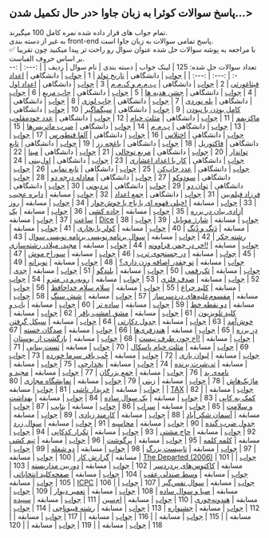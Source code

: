 ## پاسخ سوالات کوئرا به زبان جاوا <در حال تکمیل شدن...>
تمام جواب های قرار داده شده نمره کامل 100 میگیرند.
<br />به غیر از دسته بندی front-end پاسخ تمامی سوالات به زبان جاوا است.
<br /> :white_check_mark: با مراجعه به پوشه سوالات حل شده عنوان سوال رو راحت تر پیدا میکنید چون تقریبا بر اساس حروف الفباست.
<br />تعداد سوالات حل شده: 125
| لینک جواب | دسته بندی | نام سوال | ردیف |
| :---: | :---: | :---: | :---: |
| [جواب](https://github.com/BaharehViani/Quera-Solutions/blob/main/%D8%B3%D9%88%D8%A7%D9%84%D8%A7%D8%AA%20%D8%AD%D9%84%20%D8%B4%D8%AF%D9%87/%D8%AA%D8%A7%D8%B1%DB%8C%D8%AE%20%D8%AA%D9%88%D9%84%D8%AF/App.java) | دانشگاهی | [تاریخ تولد](https://quera.org/problemset/615) | 1
| [جواب](https://github.com/BaharehViani/Quera-Solutions/blob/main/%D8%B3%D9%88%D8%A7%D9%84%D8%A7%D8%AA%20%D8%AD%D9%84%20%D8%B4%D8%AF%D9%87/%D8%A7%D8%B9%D8%AF%D8%A7%D8%AF%20%D9%81%DB%8C%D8%AB%D8%A7%D8%BA%D9%88%D8%B1%D8%AB%DB%8C/App.java) | دانشگاهی | [اعداد فیثاغورثی](https://quera.org/problemset/280) | 2
| [جواب](https://github.com/BaharehViani/Quera-Solutions/blob/main/%D8%B3%D9%88%D8%A7%D9%84%D8%A7%D8%AA%20%D8%AD%D9%84%20%D8%B4%D8%AF%D9%87/%D8%A8.%D9%85.%D9%85%20%D9%88%20%DA%A9.%D9%85.%D9%85/App.java) | دانشگاهی | [ب.م.م و ک.م.م](https://quera.org/problemset/590) | 3
| [جواب](https://github.com/BaharehViani/Quera-Solutions/blob/main/%D8%B3%D9%88%D8%A7%D9%84%D8%A7%D8%AA%20%D8%AD%D9%84%20%D8%B4%D8%AF%D9%87/%D8%A7%D8%B9%D8%AF%D8%A7%D8%AF%20%D8%A7%D9%88%D9%84/App.java) | دانشگاهی | [اعداد اول](https://quera.org/problemset/293) | 4
| [جواب](https://github.com/BaharehViani/Quera-Solutions/blob/main/%D8%B3%D9%88%D8%A7%D9%84%D8%A7%D8%AA%20%D8%AD%D9%84%20%D8%B4%D8%AF%D9%87/%D8%AC%D8%B4%D9%86%20%D9%87%D8%AF%DB%8C%D9%87%E2%80%8C%D9%87%D8%A7/App.java) | دانشگاهی | [جشن هدیه ها](https://quera.org/problemset/660) | 5
| [جواب](https://github.com/BaharehViani/Quera-Solutions/blob/main/%D8%B3%D9%88%D8%A7%D9%84%D8%A7%D8%AA%20%D8%AD%D9%84%20%D8%B4%D8%AF%D9%87/%DA%86%D8%A7%D9%BE%20%D9%85%D8%B1%D8%A8%D8%B9/App.java) | دانشگاهی | [چاپ مربع](https://quera.org/problemset/591) | 6
| [جواب](https://github.com/BaharehViani/Quera-Solutions/blob/main/%D8%B3%D9%88%D8%A7%D9%84%D8%A7%D8%AA%20%D8%AD%D9%84%20%D8%B4%D8%AF%D9%87/%D9%BE%D9%84%D9%87%E2%80%8C%D9%86%D9%88%D8%B1%D8%AF%DB%8C/App.java) | دانشگاهی | [پله نوردی](https://quera.org/problemset/603) | 7
| [جواب](https://github.com/BaharehViani/Quera-Solutions/blob/main/%D8%B3%D9%88%D8%A7%D9%84%D8%A7%D8%AA%20%D8%AD%D9%84%20%D8%B4%D8%AF%D9%87/%DA%86%D8%A7%D9%BE%20%D9%84%D9%88%D8%B2%DB%8C/App.java) | دانشگاهی | [چاپ لوزی](https://quera.org/problemset/618) | 8
| [جواب](https://github.com/BaharehViani/Quera-Solutions/blob/main/%D8%B3%D9%88%D8%A7%D9%84%D8%A7%D8%AA%20%D8%AD%D9%84%20%D8%B4%D8%AF%D9%87/%DA%A9%D8%A7%D9%85%D9%84%20%D8%A8%D9%88%D8%AF%D9%86%20%DB%8C%D8%A7%20%D9%86%D8%A8%D9%88%D8%AF%D9%86/App.java) | دانشگاهی | [کامل بودن یا نبودن](https://quera.org/problemset/282) | 9
| [جواب](https://github.com/BaharehViani/Quera-Solutions/blob/main/%D8%B3%D9%88%D8%A7%D9%84%D8%A7%D8%AA%20%D8%AD%D9%84%20%D8%B4%D8%AF%D9%87/%D8%B3%DB%8C%DA%AF%D9%85%D8%A7%DA%AF%DB%8C%D8%B1/App.java) | دانشگاهی | [سیگماگیر](https://quera.org/problemset/647) | 10
| [جواب](https://github.com/BaharehViani/Quera-Solutions/blob/main/%D8%B3%D9%88%D8%A7%D9%84%D8%A7%D8%AA%20%D8%AD%D9%84%20%D8%B4%D8%AF%D9%87/%D9%85%D8%A7%DA%A9%D8%B2%DB%8C%D9%85%D9%85/App.java) | دانشگاهی | [ماکزیمم](https://quera.org/problemset/588) | 11
| [جواب](https://github.com/BaharehViani/Quera-Solutions/blob/main/%D8%B3%D9%88%D8%A7%D9%84%D8%A7%D8%AA%20%D8%AD%D9%84%20%D8%B4%D8%AF%D9%87/%D9%85%D8%AB%D9%84%D8%AB%20%D8%AE%DB%8C%D8%A7%D9%85/App.java) | دانشگاهی | [مثلث خیام](https://quera.org/problemset/595) | 12
| [جواب](https://github.com/BaharehViani/Quera-Solutions/blob/main/%D8%B3%D9%88%D8%A7%D9%84%D8%A7%D8%AA%20%D8%AD%D9%84%20%D8%B4%D8%AF%D9%87/%D8%B9%D8%AF%D8%AF%20%D8%AE%D9%88%D8%AF%D9%85%D9%82%D9%84%D9%88%D8%A8/App.java) | دانشگاهی | [عدد خودمقلوب](https://quera.org/problemset/617) | 13
| [جواب](https://github.com/BaharehViani/Quera-Solutions/blob/main/%D8%B3%D9%88%D8%A7%D9%84%D8%A7%D8%AA%20%D8%AD%D9%84%20%D8%B4%D8%AF%D9%87/%D8%A8.%D9%85.%D9%85/App.java) | دانشگاهی | [ب.م.م](https://quera.org/problemset/305) | 14
| [جواب](https://github.com/BaharehViani/Quera-Solutions/blob/main/%D8%B3%D9%88%D8%A7%D9%84%D8%A7%D8%AA%20%D8%AD%D9%84%20%D8%B4%D8%AF%D9%87/%D8%B6%D8%B1%D8%A8%20%D9%85%D8%A7%D8%AA%D8%B1%DB%8C%D8%B3%E2%80%8C%D9%87%D8%A7/App.java) | دانشگاهی | [ضرب ماتریس‌ها](https://quera.org/problemset/607) | 15
| [جواب](https://github.com/BaharehViani/Quera-Solutions/blob/main/%D8%B3%D9%88%D8%A7%D9%84%D8%A7%D8%AA%20%D8%AD%D9%84%20%D8%B4%D8%AF%D9%87/%D8%A7%D8%AE%D8%AA%D9%84%D8%A7%D8%B3/App.java) | دانشگاهی | [اختلاس](https://quera.org/problemset/177664) | 16
| [جواب](https://github.com/BaharehViani/Quera-Solutions/blob/main/%D8%B3%D9%88%D8%A7%D9%84%D8%A7%D8%AA%20%D8%AD%D9%84%20%D8%B4%D8%AF%D9%87/%D8%A2%D9%84%D9%81%D8%A7%20%D9%82%D9%86%D8%B7%D9%88%D8%B1%D8%B3/App.java) | دانشگاهی | [آلفا قنطورس](https://quera.org/problemset/66859) | 17
| [جواب](https://github.com/BaharehViani/Quera-Solutions/blob/main/%D8%B3%D9%88%D8%A7%D9%84%D8%A7%D8%AA%20%D8%AD%D9%84%20%D8%B4%D8%AF%D9%87/%D9%81%D8%A7%DA%A9%D8%AA%D9%88%D8%B1%DB%8C%D9%84/App.java) | دانشگاهی | [فاکتوریل](https://quera.org/problemset/589) | 18
| [جواب](https://github.com/BaharehViani/Quera-Solutions/blob/main/%D8%B3%D9%88%D8%A7%D9%84%D8%A7%D8%AA%20%D8%AD%D9%84%20%D8%B4%D8%AF%D9%87/%D8%A8%D8%A7%D8%BA%DA%86%D9%87%20%D8%B1%D8%B2/App.java) | دانشگاهی | [باغچه رز](https://quera.org/problemset/66867) | 19
| [جواب](https://github.com/BaharehViani/Quera-Solutions/blob/main/%D8%B3%D9%88%D8%A7%D9%84%D8%A7%D8%AA%20%D8%AD%D9%84%20%D8%B4%D8%AF%D9%87/%D8%AA%D8%A7%D8%A8%D8%B9%20%D8%AA%D9%88%D8%A7%D9%86%D8%AF%D8%A7%D8%B1/App.java) | دانشگاهی | [تابع تواندار](https://quera.org/problemset/304) | 20
| [جواب](https://github.com/BaharehViani/Quera-Solutions/blob/main/%D8%B3%D9%88%D8%A7%D9%84%D8%A7%D8%AA%20%D8%AD%D9%84%20%D8%B4%D8%AF%D9%87/%D9%85%D8%B1%D8%A8%D8%B9%20%D8%AA%D9%88%D8%AE%D8%A7%D9%84%DB%8C/App.java) | دانشگاهی | [مربع توخالی](https://quera.org/problemset/283) | 21
| [جواب](https://github.com/BaharehViani/Quera-Solutions/blob/main/%D8%B3%D9%88%D8%A7%D9%84%D8%A7%D8%AA%20%D8%AD%D9%84%20%D8%B4%D8%AF%D9%87/%D9%85%D8%A8%D9%86%D8%A7/App.java) | دانشگاهی | [مبنا](https://quera.org/problemset/594) | 22
| [جواب](https://github.com/BaharehViani/Quera-Solutions/blob/main/%D8%B3%D9%88%D8%A7%D9%84%D8%A7%D8%AA%20%D8%AD%D9%84%20%D8%B4%D8%AF%D9%87/%DA%A9%D8%A7%D8%B1%20%D8%A8%D8%A7%20%D8%A7%D8%B9%D8%AF%D8%A7%D8%AF%20%D8%A7%D8%B9%D8%B4%D8%A7%D8%B1%DB%8C/App.java) | دانشگاهی | [کار با اعداد اعشاری](https://quera.org/problemset/292) | 23
| [جواب](https://github.com/BaharehViani/Quera-Solutions/blob/main/%D8%B3%D9%88%D8%A7%D9%84%D8%A7%D8%AA%20%D8%AD%D9%84%20%D8%B4%D8%AF%D9%87/%D8%A7%D9%88%D9%84%E2%80%8C%D8%A8%DB%8C%D9%86%DB%8C/App.java) | دانشگاهی | [اول‌بینی](https://quera.org/problemset/649) | 24
| [جواب](https://github.com/BaharehViani/Quera-Solutions/blob/main/%D8%B3%D9%88%D8%A7%D9%84%D8%A7%D8%AA%20%D8%AD%D9%84%20%D8%B4%D8%AF%D9%87/%D8%B9%D8%AF%D8%AF%20%DA%86%D8%A7%D9%BE%E2%80%8C%DA%A9%D9%86/App.java) | دانشگاهی | [عدد چاپ‌کن](https://quera.org/problemset/9774) | 25
| [جواب](https://github.com/BaharehViani/Quera-Solutions/blob/main/%D8%B3%D9%88%D8%A7%D9%84%D8%A7%D8%AA%20%D8%AD%D9%84%20%D8%B4%D8%AF%D9%87/%D8%AA%D8%A7%D8%A8%D8%B9%20%D9%86%D9%85%D8%A7%DB%8C%DB%8C/App.java) | دانشگاهی | [تابع نمایی](https://quera.org/problemset/297) | 26
| [جواب](https://github.com/BaharehViani/Quera-Solutions/blob/main/%D8%B3%D9%88%D8%A7%D9%84%D8%A7%D8%AA%20%D8%AD%D9%84%20%D8%B4%D8%AF%D9%87/%D8%B3%D9%88%D8%AF%D9%88%DA%A9%D9%88/App.java) | دانشگاهی | [سودوکو](https://quera.org/problemset/9743) | 27
| [جواب](https://github.com/BaharehViani/Quera-Solutions/blob/main/%D8%B3%D9%88%D8%A7%D9%84%D8%A7%D8%AA%20%D8%AD%D9%84%20%D8%B4%D8%AF%D9%87/%D9%85%D8%B9%D8%A7%D8%AF%D9%84%D9%87%20%D8%AF%D8%B1%D8%AC%D9%87%20%D8%AF%D9%88/App.java) | دانشگاهی | [معادله درجه دو](https://quera.org/problemset/294) | 28
| [جواب](https://github.com/BaharehViani/Quera-Solutions/blob/main/%D8%B3%D9%88%D8%A7%D9%84%D8%A7%D8%AA%20%D8%AD%D9%84%20%D8%B4%D8%AF%D9%87/%D8%AA%D9%88%D8%A7%D9%86%20%D8%AF%D9%88/App.java) | دانشگاهی | [توان دو](https://quera.org/problemset/616) | 29
| [جواب](https://github.com/BaharehViani/Quera-Solutions/blob/main/%D8%B3%D9%88%D8%A7%D9%84%D8%A7%D8%AA%20%D8%AD%D9%84%20%D8%B4%D8%AF%D9%87/%D9%86%D8%B1%D8%AF%D8%A8%D9%88%D9%86%DB%8C/App.java) | دانشگاهی | [نردبونی](https://quera.org/problemset/640) | 30
| [جواب](https://github.com/BaharehViani/Quera-Solutions/blob/main/%D8%B3%D9%88%D8%A7%D9%84%D8%A7%D8%AA%20%D8%AD%D9%84%20%D8%B4%D8%AF%D9%87/%D9%81%D8%B1%D8%B2%D8%A7%D8%AF%20%D9%81%DB%8C%D9%84%D9%85%E2%80%8C%D8%A8%DB%8C%D9%86/App.java) | دانشگاهی | [فرزاد فیلم‌بین](https://quera.org/problemset/655) | 31
| [جواب](https://github.com/BaharehViani/Quera-Solutions/blob/main/%D8%B3%D9%88%D8%A7%D9%84%D8%A7%D8%AA%20%D8%AD%D9%84%20%D8%B4%D8%AF%D9%87/%D8%AC%D9%85%D8%B9%20%D8%A7%D8%B9%D8%AF%D8%A7%D8%AF/App.java) | دانشگاهی | [جمع اعداد](https://quera.org/problemset/637) | 32
| [جواب](https://github.com/BaharehViani/Quera-Solutions/blob/main/%D8%B3%D9%88%D8%A7%D9%84%D8%A7%D8%AA%20%D8%AD%D9%84%20%D8%B4%D8%AF%D9%87/%D8%AF%D8%A7%DB%8C%D8%B1%D9%87%20%D8%B9%D8%AC%DB%8C%D8%A8/App.java) | مسابقه | [دایره عجیب](https://quera.org/problemset/34081) | 33
| [جواب](https://github.com/BaharehViani/Quera-Solutions/blob/main/%D8%B3%D9%88%D8%A7%D9%84%D8%A7%D8%AA%20%D8%AD%D9%84%20%D8%B4%D8%AF%D9%87/%D8%AE%DB%8C%D9%84%DB%8C%20%D9%82%D9%87%D9%88%D9%87%20%D8%A7%DB%8C%20%DB%8C%D8%A7%20%D8%A8%D8%A7%D8%AC%20%DB%8C%D8%A7%20%D8%AE%D9%88%D8%B4%E2%80%8C%D8%AE%D9%88%D8%A7%D8%B1!/App.java) | مسابقه | [!خیلی قهوه ای یا باج یا خوش‌خوار](https://quera.org/problemset/9596) | 34
| [جواب](https://github.com/BaharehViani/Quera-Solutions/blob/main/%D8%B3%D9%88%D8%A7%D9%84%D8%A7%D8%AA%20%D8%AD%D9%84%20%D8%B4%D8%AF%D9%87/%D8%B1%D9%88%D8%B2%20%D8%A2%D8%B2%D8%A7%D8%AF%DB%8C%20%D8%A8%DB%8C%D8%A7%D9%86%20%D8%AF%D8%B1%20%D8%A8%D8%B1%D8%B1%D9%87/App.java) | مسابقه | [روز آزادی بیان در برره](https://quera.org/problemset/10162) | 35
| [جواب](https://github.com/BaharehViani/Quera-Solutions/blob/main/%D8%B3%D9%88%D8%A7%D9%84%D8%A7%D8%AA%20%D8%AD%D9%84%20%D8%B4%D8%AF%D9%87/%D8%AC%D8%A7%D8%AF%D9%87%20%DA%A9%D8%B4%DB%8C/App.java) | مسابقه | [جاده کشی](https://quera.org/problemset/2637) | 36
| [جواب](https://github.com/BaharehViani/Quera-Solutions/blob/main/%D8%B3%D9%88%D8%A7%D9%84%D8%A7%D8%AA%20%D8%AD%D9%84%20%D8%B4%D8%AF%D9%87/%DB%8C%DA%A9%20%D8%B3%D8%A7%D8%B9%D8%AA/App.java) | مسابقه | [یک ساعت](https://quera.org/problemset/2886) | 37
| [جواب](https://github.com/BaharehViani/Quera-Solutions/blob/main/%D8%B3%D9%88%D8%A7%D9%84%D8%A7%D8%AA%20%D8%AD%D9%84%20%D8%B4%D8%AF%D9%87/Dice/App.java) | مسابقه | [Dice](https://quera.org/problemset/41175) | 38
| [جواب](https://github.com/BaharehViani/Quera-Solutions/blob/main/%D8%B3%D9%88%D8%A7%D9%84%D8%A7%D8%AA%20%D8%AD%D9%84%20%D8%B4%D8%AF%D9%87/%D8%B4%D8%A7%D8%B1%DA%98%20%D9%85%D9%88%D8%A8%D8%A7%DB%8C%D9%84/App.java) | مسابقه | [شارژ موبایل](https://quera.org/problemset/17244) | 39
| [جواب](https://github.com/BaharehViani/Quera-Solutions/blob/main/%D8%B3%D9%88%D8%A7%D9%84%D8%A7%D8%AA%20%D8%AD%D9%84%20%D8%B4%D8%AF%D9%87/%D8%AF%D9%8E%D9%86%DA%AF%20%D9%88%20%D8%AF%D9%8F%D9%86%DA%AF/App.java) | مسابقه | [دَنگ و دُنگ](https://quera.org/problemset/127290) | 40
| [جواب](https://github.com/BaharehViani/Quera-Solutions/blob/main/%D8%B3%D9%88%D8%A7%D9%84%D8%A7%D8%AA%20%D8%AD%D9%84%20%D8%B4%D8%AF%D9%87/%DA%A9%D9%88%D9%84%D8%B1%20%DB%8C%D8%A7%20%D8%A8%D8%AE%D8%A7%D8%B1%DB%8C/App.java) | مسابقه | [کولر یا بخاری](https://quera.org/problemset/147635) | 41
| [جواب](https://github.com/BaharehViani/Quera-Solutions/blob/main/%D8%B3%D9%88%D8%A7%D9%84%D8%A7%D8%AA%20%D8%AD%D9%84%20%D8%B4%D8%AF%D9%87/%D8%B1%D8%B4%D8%AA%D9%87%20%DA%86%DA%A9%D8%B1/App.java) | مسابقه | [رشته چکر](https://quera.org/problemset/106795) | 42
| [جواب](https://github.com/BaharehViani/Quera-Solutions/blob/main/%D8%B3%D9%88%D8%A7%D9%84%D8%A7%D8%AA%20%D8%AD%D9%84%20%D8%B4%D8%AF%D9%87/%D8%B3%D9%88%D8%A7%D9%84%20%D8%A8%D8%B1%D9%86%D8%A7%D9%85%D9%87%20%D9%86%D9%88%DB%8C%D8%B3%DB%8C%20%D8%A8%D8%B1%D9%86%D8%A7%D9%85%D9%87%20%D9%86%D9%88%DB%8C%D8%B3%DB%8C%20%D8%B3%D9%88%D8%A7%D9%84/App.java) | مسابقه | [سوال برنامه نویسی برنامه نویسی سوال](https://quera.org/problemset/3408) | 43
| [جواب](https://github.com/BaharehViani/Quera-Solutions/blob/main/%D8%B3%D9%88%D8%A7%D9%84%D8%A7%D8%AA%20%D8%AD%D9%84%20%D8%B4%D8%AF%D9%87/%D8%AE%D8%B1%20%D8%AF%D8%B1%20%DA%86%D9%85%D9%86%20%D9%81%D8%B1%D8%A7%D9%88%D9%88%D9%86%D9%87!!/App.java) | مسابقه | [!!خر در چمن فراوونه](https://quera.org/problemset/4065) | 44
| [جواب](https://github.com/BaharehViani/Quera-Solutions/blob/main/%D8%B3%D9%88%D8%A7%D9%84%D8%A7%D8%AA%20%D8%AD%D9%84%20%D8%B4%D8%AF%D9%87/%D9%85%D8%AC%DB%8C%D8%AF%D8%8C%20%D9%85%DB%8C%D9%84%D8%A7%D8%AF%D8%8C%20%D8%B1%D8%B4%D8%AA%D9%87%E2%80%8C%D8%B3%D8%A7%D8%B2%DB%8C/App.java) | مسابقه | [مجید، میلاد، رشته‌سازی](https://quera.org/problemset/9110) | 45
| [جواب](https://github.com/BaharehViani/Quera-Solutions/blob/main/%D8%B3%D9%88%D8%A7%D9%84%D8%A7%D8%AA%20%D8%AD%D9%84%20%D8%B4%D8%AF%D9%87/%D8%AF%D8%B1%20%D8%AC%D8%B3%D8%AA%D8%AC%D9%88%DB%8C%20%D8%AA%D8%B1%D8%A8/App.java) | مسابقه | [در جستجوی ترب](https://quera.org/problemset/62451) | 46
| [جواب](https://github.com/BaharehViani/Quera-Solutions/blob/main/%D8%B3%D9%88%D8%A7%D9%84%D8%A7%D8%AA%20%D8%AD%D9%84%20%D8%B4%D8%AF%D9%87/%D8%B3%D9%88%D8%B1%D8%A7%D8%AE%20%D9%85%D9%88%D8%B4/App.java) | مسابقه | [سوراخ موش](https://quera.org/problemset/91712) | 47
| [جواب](https://github.com/BaharehViani/Quera-Solutions/blob/main/%D8%B3%D9%88%D8%A7%D9%84%D8%A7%D8%AA%20%D8%AD%D9%84%20%D8%B4%D8%AF%D9%87/%D8%AA%D9%88%20%DA%86%D9%82%D8%AF%D8%B1%20%D8%A7%D8%B6%D8%A7%D9%81%D9%87%20%D9%88%D8%B2%D9%86%20%D8%AF%D8%A7%D8%B1%DB%8C%D8%9F/App.java) | مسابقه | [تو چقدر اضافه وزن داری؟](https://quera.org/problemset/3404) | 48
| [جواب](https://github.com/BaharehViani/Quera-Solutions/blob/main/%D8%B3%D9%88%D8%A7%D9%84%D8%A7%D8%AA%20%D8%AD%D9%84%20%D8%B4%D8%AF%D9%87/%D9%86%D9%88%D8%A8%D8%B1%D8%A7%D9%86%D9%87/App.java) | مسابقه | [نوبرانه](https://quera.org/problemset/104588) | 49
| [جواب](https://github.com/BaharehViani/Quera-Solutions/blob/main/%D8%B3%D9%88%D8%A7%D9%84%D8%A7%D8%AA%20%D8%AD%D9%84%20%D8%B4%D8%AF%D9%87/%D8%AA%DA%A9%E2%80%8C%D8%B1%D9%82%D9%85%DB%8C/App.java) | مسابقه | [تک‌رقمی](https://quera.org/problemset/3539) | 50
| [جواب](https://github.com/BaharehViani/Quera-Solutions/blob/main/%D8%B3%D9%88%D8%A7%D9%84%D8%A7%D8%AA%20%D8%AD%D9%84%20%D8%B4%D8%AF%D9%87/%D8%A8%D9%84%D9%86%D8%AF%DA%AF%D9%88/App.java) | مسابقه | [بلندگو](https://quera.org/problemset/3430) | 51
| [جواب](https://github.com/BaharehViani/Quera-Solutions/blob/main/%D8%B3%D9%88%D8%A7%D9%84%D8%A7%D8%AA%20%D8%AD%D9%84%20%D8%B4%D8%AF%D9%87/%D8%AC%D8%AF%DB%8C/App.java) | مسابقه | [جدی](https://quera.org/problemset/34085) | 52
| [جواب](https://github.com/BaharehViani/Quera-Solutions/blob/main/%D8%B3%D9%88%D8%A7%D9%84%D8%A7%D8%AA%20%D8%AD%D9%84%20%D8%B4%D8%AF%D9%87/%D8%B5%D8%AF%D9%81%20%D9%81%D9%84%D8%B2%DB%8C/App.java) | مسابقه | [صدف فلزی](https://quera.org/problemset/6581) | 53
| [جواب](https://github.com/BaharehViani/Quera-Solutions/blob/main/%D8%B3%D9%88%D8%A7%D9%84%D8%A7%D8%AA%20%D8%AD%D9%84%20%D8%B4%D8%AF%D9%87/%D8%B1%D9%88%D8%A8%D9%87%E2%80%8C%D8%B1%D9%88%20%D8%AF%D8%B1%20%D9%85%D8%AA%D8%B1%D9%88/App.java) | مسابقه | [روبه‌رو در مترو](https://quera.org/problemset/218361) | 54
| [جواب](https://github.com/BaharehViani/Quera-Solutions/blob/main/%D8%B3%D9%88%D8%A7%D9%84%D8%A7%D8%AA%20%D8%AD%D9%84%20%D8%B4%D8%AF%D9%87/%DA%A9%D9%84%DB%8C%D8%AF%20%DA%86%D8%B1%D8%A7%D8%BA/App.java) | مسابقه | [کلید چراغ](https://quera.org/problemset/49028) | 55
| [جواب](https://github.com/BaharehViani/Quera-Solutions/blob/main/%D8%B3%D9%88%D8%A7%D9%84%D8%A7%D8%AA%20%D8%AD%D9%84%20%D8%B4%D8%AF%D9%87/%D8%B3%D9%84%D8%A7%D9%85%20%D8%B3%D9%84%D8%A7%D9%85%20%D8%AE%D8%AF%D8%A7%D8%AD%D8%A7%D9%81%D8%B8/App.java) | مسابقه | [سلام سلام خداحافظ](https://quera.org/problemset/31021) | 56
| [جواب](https://github.com/BaharehViani/Quera-Solutions/blob/main/%D8%B3%D9%88%D8%A7%D9%84%D8%A7%D8%AA%20%D8%AD%D9%84%20%D8%B4%D8%AF%D9%87/%D9%85%D9%82%D8%B3%D9%88%D9%85%E2%80%8C%D8%B9%D9%84%DB%8C%D9%87%E2%80%8C%D9%87%D8%A7%DB%8C%20%D8%AF%D8%B1%D8%AF%D8%B3%D8%B1%D8%B3%D8%A7%D8%B2/App.java) | مسابقه | [مقسوم‌علیه‌های دردسرساز](https://quera.org/problemset/33045) | 57
| [جواب](https://github.com/BaharehViani/Quera-Solutions/blob/main/%D8%B3%D9%88%D8%A7%D9%84%D8%A7%D8%AA%20%D8%AD%D9%84%20%D8%B4%D8%AF%D9%87/%D8%B4%D8%B4%20%D8%B3%D9%86%DA%AF/main.py) | مسابقه | [شش سنگ](https://quera.org/problemset/211019) | 58
| [جواب](https://github.com/BaharehViani/Quera-Solutions/blob/main/%D8%B3%D9%88%D8%A7%D9%84%D8%A7%D8%AA%20%D8%AD%D9%84%20%D8%B4%D8%AF%D9%87/%D8%AF%D9%88%20%D9%86%D9%82%D8%B7%D9%87%20%D8%AE%D8%B7/App.java) | مسابقه | [دو نقطه خط](https://quera.org/problemset/3414) | 59
| [جواب](https://github.com/BaharehViani/Quera-Solutions/blob/main/%D8%B3%D9%88%D8%A7%D9%84%D8%A7%D8%AA%20%D8%AD%D9%84%20%D8%B4%D8%AF%D9%87/%D8%B3%D8%A7%D8%AF%D9%87%20%D8%AA%D8%B1/App.java) | مسابقه | [ساده تر](https://quera.org/problemset/3403) | 60
| [جواب](https://github.com/BaharehViani/Quera-Solutions/blob/main/%D8%B3%D9%88%D8%A7%D9%84%D8%A7%D8%AA%20%D8%AD%D9%84%20%D8%B4%D8%AF%D9%87/%D8%A8%D8%A7%D8%A8%20%D9%88%20%DA%A9%D9%84%DB%8C%D8%AF%20%D8%AA%D9%84%D9%88%DB%8C%D8%B2%DB%8C%D9%88%D9%86/App.java) | مسابقه | [باب و کلید تلویزیون](https://quera.org/problemset/14580) | 61
| [جواب](https://github.com/BaharehViani/Quera-Solutions/blob/main/%D8%B3%D9%88%D8%A7%D9%84%D8%A7%D8%AA%20%D8%AD%D9%84%20%D8%B4%D8%AF%D9%87/%D9%85%D8%B4%D9%82%20%D8%A7%D9%85%D8%B4%D8%A8%20%D8%A8%D8%A7%D9%82%D8%B1/App.java) | مسابقه | [مشق امشب باقر](https://quera.org/problemset/10230) | 62
| [جواب](https://github.com/BaharehViani/Quera-Solutions/blob/main/%D8%B3%D9%88%D8%A7%D9%84%D8%A7%D8%AA%20%D8%AD%D9%84%20%D8%B4%D8%AF%D9%87/%D8%AE%D9%88%D8%B4%E2%80%8C%D8%A2%D9%85%D8%AF/App.java) | مسابقه | [خوش‌آمد](https://quera.org/problemset/123798) | 63
| [جواب](https://github.com/BaharehViani/Quera-Solutions/blob/main/%D8%B3%D9%88%D8%A7%D9%84%D8%A7%D8%AA%20%D8%AD%D9%84%20%D8%B4%D8%AF%D9%87/%D8%AC%D8%AF%D9%88%D9%84%20%D8%AF%DA%A9%D8%A7%D8%B1%D8%AA%DB%8C/App.java) | مسابقه | [جدول دکارتی](https://quera.org/problemset/209103) | 64
| [جواب](https://github.com/BaharehViani/Quera-Solutions/blob/main/%D8%B3%D9%88%D8%A7%D9%84%D8%A7%D8%AA%20%D8%AD%D9%84%20%D8%B4%D8%AF%D9%87/%D8%B3%DB%8C%DA%A9%D9%84%20%DA%AF%D8%B1%D9%81%D8%AA%D9%86%20%D8%AF%D8%B1%20%D8%A8%D8%B1%D8%B1%D9%87/App.java) | مسابقه | [سیکل گرفتن در برره](https://quera.org/problemset/10166) | 65
| [جواب](https://github.com/BaharehViani/Quera-Solutions/blob/main/%D8%B3%D9%88%D8%A7%D9%84%D8%A7%D8%AA%20%D8%AD%D9%84%20%D8%B4%D8%AF%D9%87/%D9%87%D9%86%D8%AF%D8%B2%D9%81%D8%B1%DB%8C%E2%80%8C%D9%87%D8%A7/App.java) | مسابقه | [هندزفری‌ها](https://quera.org/problemset/110014) | 66
| [جواب](https://github.com/BaharehViani/Quera-Solutions/blob/main/%D8%B3%D9%88%D8%A7%D9%84%D8%A7%D8%AA%20%D8%AD%D9%84%20%D8%B4%D8%AF%D9%87/%D8%B5%D8%AF%DA%AF%D8%A7%D9%86%20%D8%AE%D8%B3%D8%AA%D9%87/App.java) | مسابقه | [صدگان خسته](https://quera.org/problemset/3406) | 67
| [جواب](https://github.com/BaharehViani/Quera-Solutions/blob/main/%D8%B3%D9%88%D8%A7%D9%84%D8%A7%D8%AA%20%D8%AD%D9%84%20%D8%B4%D8%AF%D9%87/%D8%A2%D8%AE%20%D8%AC%D9%88%D9%86%20%D8%B7%D8%B1%D9%81%20%D9%86%DB%8C%D8%B3%D8%AA!/App.java) | مسابقه | [!آخ جون طرف نیست](https://quera.org/problemset/3538) | 68
| [جواب](https://github.com/BaharehViani/Quera-Solutions/blob/main/%D8%B3%D9%88%D8%A7%D9%84%D8%A7%D8%AA%20%D8%AD%D9%84%20%D8%B4%D8%AF%D9%87/%D8%A8%D8%A7%D8%B2%DA%AF%D8%B4%D8%AA%20%D8%A7%D8%B2%20%D8%A8%D9%88%D8%B3%D8%AA%D8%A7%D9%86/App.java) | مسابقه | [بازگشت از بوستان](https://quera.org/problemset/3029) | 69
| [جواب](https://github.com/BaharehViani/Quera-Solutions/blob/main/%D8%B3%D9%88%D8%A7%D9%84%D8%A7%D8%AA%20%D8%AD%D9%84%20%D8%B4%D8%AF%D9%87/%D9%85%D8%AB%D9%84%D8%AB%20%D8%AE%DB%8C%D8%A7%D9%85%20%D9%BE%D8%A7%D8%B3%DA%A9%D8%A7%D9%84/App.java) | مسابقه | [مثلث خیام پاسکال](https://quera.org/problemset/3410) | 70
| [جواب](https://github.com/BaharehViani/Quera-Solutions/blob/main/%D8%B3%D9%88%D8%A7%D9%84%D8%A7%D8%AA%20%D8%AD%D9%84%20%D8%B4%D8%AF%D9%87/%D8%AA%D8%B3%D8%AA%20%D8%A8%DB%8C%D9%86%D8%A7%DB%8C%DB%8C/App.java) | مسابقه | [تست بینایی](https://quera.org/problemset/2659) | 71
| [جواب](https://github.com/BaharehViani/Quera-Solutions/blob/main/%D8%B3%D9%88%D8%A7%D9%84%D8%A7%D8%AA%20%D8%AD%D9%84%20%D8%B4%D8%AF%D9%87/%D9%84%DB%8C%D9%88%D8%A7%D9%86%20%D8%A8%D8%A7%D8%B2%DB%8C/App.java) | مسابقه | [لیوان بازی](https://quera.org/problemset/8901) | 72
| [جواب](https://github.com/BaharehViani/Quera-Solutions/blob/main/%D8%B3%D9%88%D8%A7%D9%84%D8%A7%D8%AA%20%D8%AD%D9%84%20%D8%B4%D8%AF%D9%87/%D8%AE%D9%8F%D8%A8%20%D8%A8%D8%A7%D9%82%D8%B1%20%D8%B3%D8%B1%D9%85%D8%A7%20%D8%AE%D9%88%D8%B1%D8%AF%D9%87/App.java) | مسابقه | [خُب باقر سرما خورده](https://quera.org/problemset/10231) | 73
| [جواب](https://github.com/BaharehViani/Quera-Solutions/blob/main/%D8%B3%D9%88%D8%A7%D9%84%D8%A7%D8%AA%20%D8%AD%D9%84%20%D8%B4%D8%AF%D9%87/%D8%AA%DB%8C%E2%80%8C%D8%B4%D8%B1%D8%AA%20%D8%A8%D8%B1%D9%86%D8%AF%D9%87/App.java) | مسابقه | [تی‌شرت برنده](https://quera.org/problemset/3107) | 74
| [جواب](https://github.com/BaharehViani/Quera-Solutions/blob/main/%D8%B3%D9%88%D8%A7%D9%84%D8%A7%D8%AA%20%D8%AD%D9%84%20%D8%B4%D8%AF%D9%87/%DB%8C%D8%AE%D8%AF%D8%A7%D8%B1%DA%86%DB%8C/App.java) | مسابقه | [یخدارچی](https://quera.org/problemset/3429) | 75
| [جواب](https://github.com/BaharehViani/Quera-Solutions/blob/main/%D8%B3%D9%88%D8%A7%D9%84%D8%A7%D8%AA%20%D8%AD%D9%84%20%D8%B4%D8%AF%D9%87/%D9%86%D8%A7%D9%85%D9%87%E2%80%8C%DB%8C%20%D8%A8%D8%AF/App.java) | مسابقه | [نامه‌ی بد](https://quera.org/problemset/7609) | 76
| [جواب](https://github.com/BaharehViani/Quera-Solutions/blob/main/%D8%B3%D9%88%D8%A7%D9%84%D8%A7%D8%AA%20%D8%AD%D9%84%20%D8%B4%D8%AF%D9%87/%D8%AC%D9%85%D8%B9%20%D8%A8%D8%B2%D8%B1%DA%AF%D8%A7%D9%86/App.java) | مسابقه | [جمع بزرگان](https://quera.org/problemset/2551) | 77
| [جواب](https://github.com/BaharehViani/Quera-Solutions/blob/main/%D8%B3%D9%88%D8%A7%D9%84%D8%A7%D8%AA%20%D8%AD%D9%84%20%D8%B4%D8%AF%D9%87/%D9%85%D8%AC%DB%8C%D8%AF%20%D9%88%20%D9%85%D8%A7%DA%98%DB%8C%DA%A9%E2%80%8C%D9%87%D8%A7%D8%B4/App.java) | مسابقه | [مجید و ماژیک‌هاش](https://quera.org/problemset/9109) | 78
| [جواب](https://github.com/BaharehViani/Quera-Solutions/blob/main/%D8%B3%D9%88%D8%A7%D9%84%D8%A7%D8%AA%20%D8%AD%D9%84%20%D8%B4%D8%AF%D9%87/%D8%B2%DB%8C%D9%86%DB%8C/App.java) | مسابقه | [زینی](https://quera.org/problemset/33023) | 79
| [جواب](https://github.com/BaharehViani/Quera-Solutions/blob/main/%D8%B3%D9%88%D8%A7%D9%84%D8%A7%D8%AA%20%D8%AD%D9%84%20%D8%B4%D8%AF%D9%87/%D9%86%D9%85%D8%A7%DB%8C%D8%B4%DA%AF%D8%A7%D9%87%20%D9%85%D8%AC%D8%A7%D8%B2%DB%8C/App.java) | مسابقه | [نمایشگاه مجازی](https://quera.org/problemset/110015) | 80
| [جواب](https://github.com/BaharehViani/Quera-Solutions/blob/main/%D8%B3%D9%88%D8%A7%D9%84%D8%A7%D8%AA%20%D8%AD%D9%84%20%D8%B4%D8%AF%D9%87/%D8%AE%D8%B1%DB%8C%D8%AF%D8%A7%D8%B1%20%D9%86%D8%A7%D8%B4%DB%8C/App.java) | مسابقه | [خریدار ناشی](https://quera.org/problemset/2755) | 81
| [جواب](https://github.com/BaharehViani/Quera-Solutions/blob/main/%D8%B3%D9%88%D8%A7%D9%84%D8%A7%D8%AA%20%D8%AD%D9%84%20%D8%B4%D8%AF%D9%87/TAX/App.java) | مسابقه | [TAX](https://quera.org/problemset/6313) | 82
| [جواب](https://github.com/BaharehViani/Quera-Solutions/blob/main/%D8%B3%D9%88%D8%A7%D9%84%D8%A7%D8%AA%20%D8%AD%D9%84%20%D8%B4%D8%AF%D9%87/%DA%A9%D9%85%DA%A9%20%D8%A8%D9%87%20%DA%A9%D8%A7%D9%BE%DB%8C/App.java) | مسابقه | [کمک به کاپی](https://quera.org/problemset/8838) | 83
| [جواب](https://github.com/BaharehViani/Quera-Solutions/blob/main/%D8%B3%D9%88%D8%A7%D9%84%D8%A7%D8%AA%20%D8%AD%D9%84%20%D8%B4%D8%AF%D9%87/%DB%8C%DA%A9%20%D8%B3%D9%88%D8%A7%D9%84%20%D8%B3%D8%A7%D8%AF%D9%87/App.java) | مسابقه | [یک سوال ساده](https://quera.org/problemset/2885) | 84
| [جواب](https://github.com/BaharehViani/Quera-Solutions/blob/main/%D8%B3%D9%88%D8%A7%D9%84%D8%A7%D8%AA%20%D8%AD%D9%84%20%D8%B4%D8%AF%D9%87/%D8%A8%D9%87%D8%AF%D8%A7%D8%B4%D8%AA%20%D9%88%20%D8%B3%D9%84%D8%A7%D9%85%D8%AA/App.java) | مسابقه | [بهداشت و سلامت](https://quera.org/problemset/51865) | 85
| [جواب](https://github.com/BaharehViani/Quera-Solutions/blob/main/%D8%B3%D9%88%D8%A7%D9%84%D8%A7%D8%AA%20%D8%AD%D9%84%20%D8%B4%D8%AF%D9%87/%D8%B3%D8%B1%D8%A7%D8%A8/App.java) | مسابقه | [سراب](https://quera.org/problemset/4067) | 86
| [جواب](https://github.com/BaharehViani/Quera-Solutions/blob/main/%D8%B3%D9%88%D8%A7%D9%84%D8%A7%D8%AA%20%D8%AD%D9%84%20%D8%B4%D8%AF%D9%87/%D8%A8%D8%AA%D8%A7%DB%8C%D9%BE/App.java) | مسابقه | [بتایپ](https://quera.org/problemset/28948) | 87
| [جواب](https://github.com/BaharehViani/Quera-Solutions/blob/main/%D8%B3%D9%88%D8%A7%D9%84%D8%A7%D8%AA%20%D8%AD%D9%84%20%D8%B4%D8%AF%D9%87/%D8%A2%D8%B3%D9%85%D8%A7%D9%86%20%D8%B4%DA%A9%D8%B1%20%D8%A2%D8%A8%D8%A7%D8%AF/App.java) | مسابقه | [آسمان شکر آباد](https://quera.org/problemset/6082) | 88
| [جواب](https://github.com/BaharehViani/Quera-Solutions/blob/main/%D8%B3%D9%88%D8%A7%D9%84%D8%A7%D8%AA%20%D8%AD%D9%84%20%D8%B4%D8%AF%D9%87/%DA%A9%D8%A7%D8%B1%D9%85%D9%86%D8%AF%20%D8%B2%DB%8C%D8%A7%D8%AF%DB%8C/App.java) | مسابقه | [کارمند زیادی](https://quera.org/problemset/10636) | 89
| [جواب](https://github.com/BaharehViani/Quera-Solutions/blob/main/%D8%B3%D9%88%D8%A7%D9%84%D8%A7%D8%AA%20%D8%AD%D9%84%20%D8%B4%D8%AF%D9%87/%D8%AC%D8%AF%D9%88%D9%84%20%D8%B6%D8%B1%D8%A8%20%DA%AF%D9%86%D8%AF%D9%87/App.java) | مسابقه | [جدول ضرب گنده](https://quera.org/problemset/3409) | 90
| [جواب](https://github.com/BaharehViani/Quera-Solutions/blob/main/%D8%B3%D9%88%D8%A7%D9%84%D8%A7%D8%AA%20%D8%AD%D9%84%20%D8%B4%D8%AF%D9%87/%D9%85%D8%AD%D8%A7%D8%B3%D8%A8%D9%87/App.java) | مسابقه | [محاسبه](https://quera.org/problemset/52545) | 91
| [جواب](https://github.com/BaharehViani/Quera-Solutions/blob/main/%D8%B3%D9%88%D8%A7%D9%84%D8%A7%D8%AA%20%D8%AD%D9%84%20%D8%B4%D8%AF%D9%87/%D8%B3%D9%88%D8%A7%D9%84%20%D8%B2%D8%B1%D8%AF/App.java) | مسابقه | [سوال زرد](https://quera.org/problemset/3537) | 92
| [جواب](https://github.com/BaharehViani/Quera-Solutions/blob/main/%D8%B3%D9%88%D8%A7%D9%84%D8%A7%D8%AA%20%D8%AD%D9%84%20%D8%B4%D8%AF%D9%87/%D8%AD%D8%A7%D8%AC%20%D9%85%D8%B4%D8%AA%DB%8C/main.py) | مسابقه | [حاج مشتی](https://quera.org/problemset/209104) | 93
| [جواب](https://github.com/BaharehViani/Quera-Solutions/blob/main/%D8%B3%D9%88%D8%A7%D9%84%D8%A7%D8%AA%20%D8%AD%D9%84%20%D8%B4%D8%AF%D9%87/%D8%AA%DA%A9%D8%B1%D8%A7%D8%B1%20%DA%A9%D8%AF%DA%A9%D8%A7%D9%BE%DB%8C/App.java) | مسابقه | [تکرار کدکاپی](https://quera.org/problemset/127289) | 94
| [جواب](https://github.com/BaharehViani/Quera-Solutions/blob/main/%D8%B3%D9%88%D8%A7%D9%84%D8%A7%D8%AA%20%D8%AD%D9%84%20%D8%B4%D8%AF%D9%87/%DA%A9%D9%84%D9%85%D9%87%20%DA%A9%D9%84%D9%85%D9%87/App.java) | مسابقه | [کلمه کلمه](https://quera.org/problemset/108665) | 95
| [جواب](https://github.com/BaharehViani/Quera-Solutions/blob/main/%D8%B3%D9%88%D8%A7%D9%84%D8%A7%D8%AA%20%D8%AD%D9%84%20%D8%B4%D8%AF%D9%87/%D9%BE%D8%B1%DA%AF%D9%88%D8%B4%D8%AA/App.java) | مسابقه | [پرگوشت](https://quera.org/problemset/72882) | 96
| [جواب](https://github.com/BaharehViani/Quera-Solutions/blob/main/%D8%B3%D9%88%D8%A7%D9%84%D8%A7%D8%AA%20%D8%AD%D9%84%20%D8%B4%D8%AF%D9%87/%D8%AA%DB%8C%D9%85%20%DA%A9%D8%B4%DB%8C/App.java) | مسابقه | [تیم کشی](https://quera.org/problemset/80651) | 97
| [جواب](https://github.com/BaharehViani/Quera-Solutions/blob/main/%D8%B3%D9%88%D8%A7%D9%84%D8%A7%D8%AA%20%D8%AD%D9%84%20%D8%B4%D8%AF%D9%87/%D8%AA%D8%A7%DB%8C%D9%BE%DB%8C%D8%B3%D8%AA%20%D8%A8%D8%B2%D8%B1%DA%AF/App.java) | مسابقه | [تایپیست بزرگ](https://quera.org/problemset/3416) | 98
| [جواب](https://github.com/BaharehViani/Quera-Solutions/blob/main/%D8%B3%D9%88%D8%A7%D9%84%D8%A7%D8%AA%20%D8%AD%D9%84%20%D8%B4%D8%AF%D9%87/%D8%AF%D9%88%20%D8%B4%D8%BA%D9%84%D9%87/App.java) | مسابقه | [دو شغله](https://quera.org/problemset/111990) | 99
| [جواب](https://github.com/BaharehViani/Quera-Solutions/blob/main/%D8%B3%D9%88%D8%A7%D9%84%D8%A7%D8%AA%20%D8%AD%D9%84%20%D8%B4%D8%AF%D9%87/%DA%AF%D8%B2%D8%A7%D8%B1%D8%B4%20%DA%A9%D8%A7%D8%B1/App.java) | مسابقه | [گزارش کار](https://quera.org/problemset/49535) | 100
| [جواب](https://github.com/BaharehViani/Quera-Solutions/blob/main/%D8%B3%D9%88%D8%A7%D9%84%D8%A7%D8%AA%20%D8%AD%D9%84%20%D8%B4%D8%AF%D9%87/The%20Departed%20(2006)/App.java) | مسابقه | [The Departed (2006)](https://quera.org/problemset/132251) | 101
| [جواب](https://github.com/BaharehViani/Quera-Solutions/blob/main/%D8%B3%D9%88%D8%A7%D9%84%D8%A7%D8%AA%20%D8%AD%D9%84%20%D8%B4%D8%AF%D9%87/%DA%A9%D8%A7%DA%A9%D8%AA%D9%88%D8%B3%E2%80%8C%D9%87%D8%A7%DB%8C%20%D9%BE%D8%B1%D8%AF%D8%B1%D8%AF%D8%B3%D8%B1/App.java) | مسابقه | [کاکتوس‌های پردردسر](https://quera.org/problemset/52542) | 102
| [جواب](https://github.com/BaharehViani/Quera-Solutions/blob/main/%D8%B3%D9%88%D8%A7%D9%84%D8%A7%D8%AA%20%D8%AD%D9%84%20%D8%B4%D8%AF%D9%87/%D8%AF%D9%88%D8%B1%D8%A8%DB%8C%D9%86%20%D9%85%D8%AF%D8%A7%D8%B1%D8%A8%D8%B3%D8%AA%D9%87/App.java) | مسابقه | [دوربین مداربسته](https://quera.org/problemset/2794) | 103
| [جواب](https://github.com/BaharehViani/Quera-Solutions/blob/main/%D8%B3%D9%88%D8%A7%D9%84%D8%A7%D8%AA%20%D8%AD%D9%84%20%D8%B4%D8%AF%D9%87/%D9%88%D8%B3%D8%B7%20%D8%B5%D9%86%D8%AF%D9%84%DB%8C%20%D8%B9%D9%82%D8%A8/App.java) | مسابقه | [وسط صندلی عقب](https://quera.org/problemset/3412) | 104
| [جواب](https://github.com/BaharehViani/Quera-Solutions/blob/main/%D8%B3%D9%88%D8%A7%D9%84%D8%A7%D8%AA%20%D8%AD%D9%84%20%D8%B4%D8%AF%D9%87/%D8%B5%D9%81%D8%AD%D9%87%E2%80%8C%DA%A9%D9%84%DB%8C%D8%AF%20%D8%A7%D9%86%D8%AA%D8%AE%D8%A7%D8%A8%D8%A7%D8%AA%DB%8C/App.java) | مسابقه | [صفحه‌کلید انتخاباتی](https://quera.org/problemset/7998) | 105
| [جواب](https://github.com/BaharehViani/Quera-Solutions/blob/main/%D8%B3%D9%88%D8%A7%D9%84%D8%A7%D8%AA%20%D8%AD%D9%84%20%D8%B4%D8%AF%D9%87/ICPC/App.java) | مسابقه | [ICPC](https://quera.org/problemset/26109) | 106
| [جواب](https://github.com/BaharehViani/Quera-Solutions/blob/main/%D8%B3%D9%88%D8%A7%D9%84%D8%A7%D8%AA%20%D8%AD%D9%84%20%D8%B4%D8%AF%D9%87/%D8%B3%D9%88%D8%A7%D9%84%20%D9%86%D9%81%D8%B3%E2%80%8C%DA%AF%DB%8C%D8%B1/App.java) | مسابقه | [سوال نفس‌گیر](https://quera.org/problemset/26651) | 107
| [جواب](https://github.com/BaharehViani/Quera-Solutions/blob/main/%D8%B3%D9%88%D8%A7%D9%84%D8%A7%D8%AA%20%D8%AD%D9%84%20%D8%B4%D8%AF%D9%87/%D8%B5%D8%A8%D8%A7%20%D9%88%20%D8%B3%D9%88%D8%A7%D9%84%20%D8%B3%D8%A7%D8%AF%D9%87/App.java) | مسابقه | [صبا و سوال ساده](https://quera.org/problemset/31025) | 108
| [جواب](https://github.com/BaharehViani/Quera-Solutions/blob/main/%D8%B3%D9%88%D8%A7%D9%84%D8%A7%D8%AA%20%D8%AD%D9%84%20%D8%B4%D8%AF%D9%87/%D8%AA%D8%B9%D9%85%DB%8C%D8%B1%20%D8%AF%DB%8C%D9%88%D8%A7%D8%B1/App.java) | مسابقه | [تعمیر دیوار](https://quera.org/problemset/6580) | 109
| [جواب](https://github.com/BaharehViani/Quera-Solutions/blob/main/%D8%B3%D9%88%D8%A7%D9%84%D8%A7%D8%AA%20%D8%AD%D9%84%20%D8%B4%D8%AF%D9%87/%D9%87%D9%86%D8%AF%D9%88%D9%86%D9%87%E2%80%8C%D8%AE%D9%88%D8%B1%DB%8C/App.java) | مسابقه | [هندونه‌خوری](https://quera.org/problemset/35253) | 110
| [جواب](https://github.com/BaharehViani/Quera-Solutions/blob/main/%D8%B3%D9%88%D8%A7%D9%84%D8%A7%D8%AA%20%D8%AD%D9%84%20%D8%B4%D8%AF%D9%87/%D8%A7%D9%85%E2%80%8C%D8%B3%DB%8C%D9%86/App.java) | مسابقه | [ام‌سین](https://quera.org/problemset/28947) | 111
| [جواب](https://github.com/BaharehViani/Quera-Solutions/blob/main/%D8%B3%D9%88%D8%A7%D9%84%D8%A7%D8%AA%20%D8%AD%D9%84%20%D8%B4%D8%AF%D9%87/%D8%B3%D9%BE%DB%8C%D8%AF%D9%87/App.java) | مسابقه | [سپیده](https://quera.org/problemset/31020) | 112
| [جواب](https://github.com/BaharehViani/Quera-Solutions/blob/main/%D8%B3%D9%88%D8%A7%D9%84%D8%A7%D8%AA%20%D8%AD%D9%84%20%D8%B4%D8%AF%D9%87/%D8%AC%D8%B4%D9%86%D9%88%D8%A7%D8%B1%D9%87/App.java) | مسابقه | [جشنواره](https://quera.org/problemset/104589) | 113
| [جواب](https://github.com/BaharehViani/Quera-Solutions/blob/main/%D8%B3%D9%88%D8%A7%D9%84%D8%A7%D8%AA%20%D8%AD%D9%84%20%D8%B4%D8%AF%D9%87/%D8%B1%D8%B4%D8%AA%D9%87%20%D9%81%DB%8C%D8%A8%D9%88%D9%86%D8%A7%DA%86%DB%8C/App.java) | مسابقه | [رشته فیبوناچی](https://quera.org/problemset/17675) | 114
| [جواب]() | مسابقه | [](https://quera.org/problemset/615) | 115
| [جواب]() | مسابقه | [](https://quera.org/problemset/615) | 116
| [جواب]() | مسابقه | [](https://quera.org/problemset/615) | 117
| [جواب]() | مسابقه | [](https://quera.org/problemset/615) | 118
| [جواب]() | مسابقه | [](https://quera.org/problemset/615) | 119
| [جواب]() | مسابقه | [](https://quera.org/problemset/615) | 120


